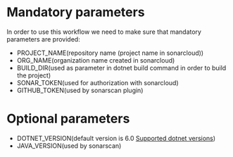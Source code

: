 # Mandatory parameters 

In order to use this workflow we need to make sure that mandatory parameters are provided:

- PROJECT_NAME(repository name (project name in sonarcloud))
- ORG_NAME(organization name created in sonarcloud)
- BUILD_DIR(used as parameter in dotnet build command in order to build the project)
- SONAR_TOKEN(used for authorization with sonarcloud)
- GITHUB_TOKEN(used by sonarscan plugin)

# Optional parameters

- DOTNET_VERSION(default version is 6.0 [Supported dotnet versions](https://docs.sonarqube.org/latest/analysis/scan/sonarscanner-for-msbuild/))
- JAVA_VERSION(used by sonarscan)